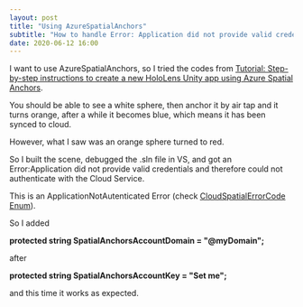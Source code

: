 ```yaml
---
layout: post
title: "Using AzureSpatialAnchors"
subtitle: "How to handle Error: Application did not provide valid credentials and therefore could not authenticate with the Cloud Service."
date: 2020-06-12 16:00
---
```

I want to use AzureSpatialAnchors, so I tried the codes from [Tutorial: Step-by-step instructions to create a new HoloLens Unity app using Azure Spatial Anchors](https://docs.microsoft.com/en-us/azure/spatial-anchors/tutorials/tutorial-new-unity-hololens-app?tabs=UnityPackage#putting-everything-together). 

You should be able to see a white sphere, then anchor it by air tap and it turns orange, after a while it becomes blue, which means it has been synced to cloud.

However, what I saw was an orange sphere turned to red.

So I built the scene, debugged the .sln file in VS, and got an Error:Application did not provide valid credentials and therefore could not authenticate with the Cloud Service.

This is an ApplicationNotAutenticated Error (check [CloudSpatialErrorCode Enum](https://docs.microsoft.com/en-us/dotnet/api/microsoft.azure.spatialanchors.cloudspatialerrorcode)).

So I added 

**protected string SpatialAnchorsAccountDomain = "@myDomain";**

after

**protected string SpatialAnchorsAccountKey = "Set me";**


and this time it works as expected.


